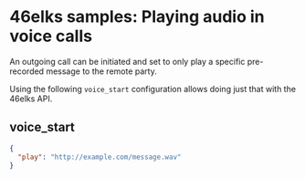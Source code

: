 # 46elks samples: Playing audio in voice calls

An outgoing call can be initiated and set to only play a specific pre-recorded message to the remote party.

Using the following `voice_start` configuration allows doing just that with the 46elks API.

## voice_start

```json
{
  "play": "http://example.com/message.wav"
}
```
